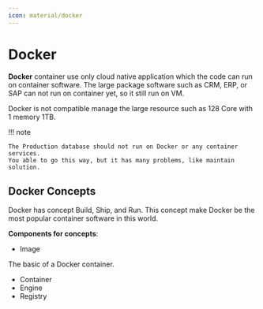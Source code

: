```yaml
---
icon: material/docker
---
```


# Docker

**Docker** container use only cloud native application which the code can run on
container software. The large package software such as CRM, ERP, or SAP can not run on container
yet, so it still run on VM.

Docker is not compatible manage the large resource such as 128 Core with 1 memory 1TB.

!!! note

    The Production database should not run on Docker or any container services.
    You able to go this way, but it has many problems, like maintain solution.

## Docker Concepts

Docker has concept Build, Ship, and Run. This concept make Docker be the most popular
container software in this world.

**Components for concepts**:

- Image

The basic of a Docker container.

- Container
- Engine
- Registry
